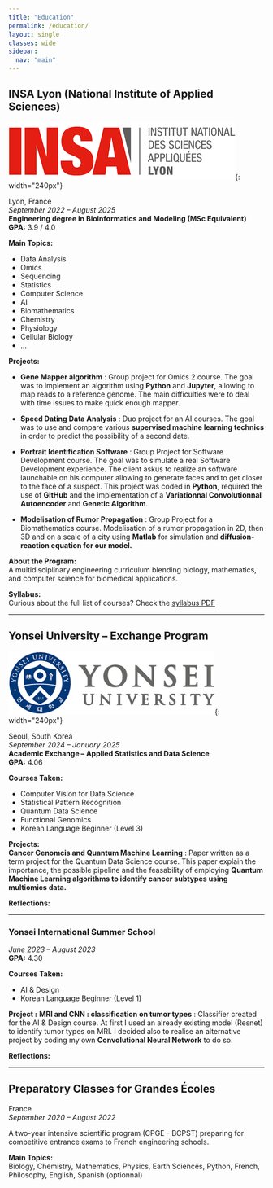 ```yaml
---
title: "Education"
permalink: /education/
layout: single
classes: wide
sidebar:
  nav: "main"
---
```


## INSA Lyon (National Institute of Applied Sciences) 

![insa_logo](/pictures/insa_logo.png){: width="240px"}

Lyon, France  
*September 2022 – August 2025*  
**Engineering degree in Bioinformatics and Modeling (MSc Equivalent)**  
**GPA:** 3.9 / 4.0

**Main Topics:**  
  - Data Analysis
  - Omics
  - Sequencing
  - Statistics
  - Computer Science
  - AI
  - Biomathematics
  - Chemistry
  - Physiology
  - Cellular Biology
  - ...

**Projects:**  
- **Gene Mapper algorithm** : Group project for Omics 2 course. The goal was to implement an algorithm using **Python** and **Jupyter**, allowing to map reads to a reference genome. The main difficulties were to deal with time issues to make quick enough mapper.
  
- **Speed Dating Data Analysis** : Duo project for an AI courses. The goal was to use and compare various **supervised machine learning technics** in order to predict the possibility of a second date.
  
- **Portrait Identification Software** : Group Project for Software Development course. The goal was to simulate a real Software Development experience. The client askus to realize an software launchable on his computer allowing to generate faces and to get closer to the face of a suspect. This project was coded in **Python**, required the use of **GitHub** and the implementation of a **Variationnal Convolutionnal Autoencoder** and **Genetic Algorithm**.
  
- **Modelisation of Rumor Propagation** : Group Project for a Biomathematics course. Modelisation of a rumor propagation in 2D, then 3D and on a scale of a city using **Matlab** for simulation and **diffusion-reaction equation for our model.** 
  


**About the Program:**  
A multidisciplinary engineering curriculum blending biology, mathematics, and computer science for biomedical applications.

**Syllabus:**  
Curious about the full list of courses? Check the [syllabus PDF](pictures/syllabus.pdf)

---

## Yonsei University – Exchange Program

![yonsei_logo](/pictures/yonsei_logo.png){: width="240px"}

Seoul, South Korea  
*September 2024 – January 2025*  
**Academic Exchange – Applied Statistics and Data Science**  
**GPA:** 4.06 

**Courses Taken:**  
- Computer Vision for Data Science  
- Statistical Pattern Recognition  
- Quantum Data Science  
- Functional Genomics  
- Korean Language Beginner (Level 3)

**Projects:**  
**Cancer Genomcis and Quantum Machine Learning** : Paper written as a term project for the Quantum Data Science course. This paper explain the importance, the possible pipeline and the feasability of employing **Quantum Machine Learning algorithms to identify cancer subtypes using multiomics data.**

**Reflections:**  


---

### Yonsei International Summer School

*June 2023 – August 2023*  
**GPA:** 4.30 

**Courses Taken:**  
- AI & Design  
- Korean Language Beginner (Level 1)

**Project :**
**MRI and CNN : classification on tumor types** : Classifier created for the AI & Design course. At first I used an already existing model (Resnet) to identify tumor types on MRI. I decided also to realise an alternative project by coding my own **Convolutional Neural Network** to do so.

**Reflections:**  


---

## Preparatory Classes for Grandes Écoles

France  
*September 2020 – August 2022*

A two-year intensive scientific program (CPGE - BCPST) preparing for competitive entrance exams to French engineering schools.

**Main Topics:**  
Biology, Chemistry, Mathematics, Physics, Earth Sciences, Python, French, Philosophy, English, Spanish (optionnal)








